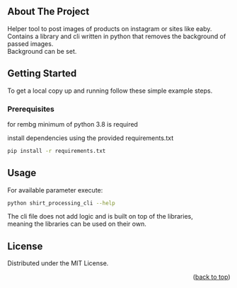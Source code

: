 <!-- ABOUT THE PROJECT -->
## About The Project
Helper tool to post images of products on instagram or sites like eaby.  
Contains a library and cli written in python that removes the background of passed images.  
Background can be set.  

<!-- GETTING STARTED -->
## Getting Started

To get a local copy up and running follow these simple example steps.

### Prerequisites

for rembg minimum of python 3.8 is required

install dependencies using the provided requirements.txt
  ```sh
  pip install -r requirements.txt
  ```


<!-- USAGE EXAMPLES -->
## Usage

For available parameter execute:

  ```sh
  python shirt_processing_cli --help
  ```

The cli file does not add logic and is built on top of the libraries,  
meaning the libraries can be used on their own.  
  
## License

Distributed under the MIT License.

<p align="right">(<a href="#top">back to top</a>)</p>
